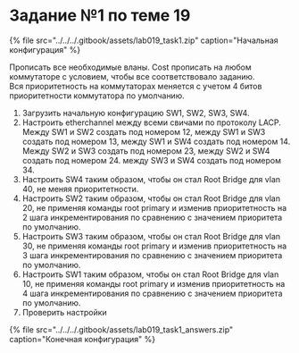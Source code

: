 # Задание №1 по теме 19

{% file src="../../../.gitbook/assets/lab019\_task1.zip" caption="Начальная конфигурация" %}

Прописать все необходимые вланы. Cost прописать на любом коммутаторе с условием, чтобы все соответствовало заданию.  
Вся приоритетность на коммутаторах меняется с учетом 4 битов приоритетности коммутатора по умолчанию.

1. Загрузить начальную конфигурацию SW1, SW2, SW3, SW4.  
2. Настроить etherchannel между всеми свичами по протоколу LACP. Между SW1 и SW2 создать под номером 12, между SW1 и SW3 создать под номером 13, между SW1 и SW4 создать под номером 14. Между SW2 и SW3 создать под номером 23, между SW2 и SW4 создать под номером 24. между SW3 и SW4 создать под номером 34.  
3. Настроить SW4 таким образом, чтобы он стал Root Bridge для vlan 40, не меняя приоритетности.  
4. Настроить SW2 таким образом, чтобы он стал Root Bridge для vlan 20, не применяя команды root primary и изменив приоритетность на 2 шага инкрементирования по сравнению с значением приоритета по умолчанию.  
5. Настроить SW3 таким образом, чтобы он стал Root Bridge для vlan 30, не применяя команды root primary и изменив приоритетность на 3 шага инкрементирования по сравнению с значением приоритета по умолчанию.  
6. Настроить SW1 таким образом, чтобы он стал Root Bridge для vlan 10, не применяя команды root primary и изменив приоритетность на 4 шага инкрементирования по сравнению с значением приоритета по умолчанию.  
7. Проверить настройки  
  


{% file src="../../../.gitbook/assets/lab019\_task1\_answers.zip" caption="Конечная конфигурация" %}

